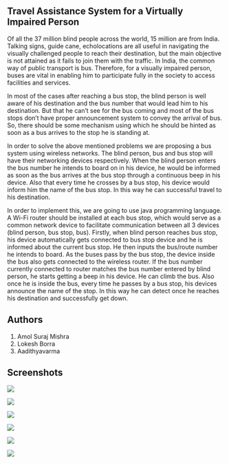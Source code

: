 ## Travel Assistance System for a Virtually Impaired Person

Of all the 37 million blind people across the world, 15 million are from India. Talking signs, guide cane, echolocations are all useful in navigating the visually challenged people to reach their destination, but the main objective is not attained as it fails to join them with the traffic. In India, the common way of public transport is bus. Therefore, for a visually impaired person, buses are vital in enabling him to participate fully in the society to access facilities and services. 

In most of the cases after reaching a bus stop, the blind person is well aware of his destination and the bus number that would lead him to his destination. But that he can’t see for the bus coming and most of the bus stops don’t have proper announcement system to convey the arrival of bus. So, there should be some mechanism using which he should be hinted as soon as a bus arrives to the stop he is standing at. 

In order to solve the above mentioned problems we are proposing a bus system using wireless networks. The blind person, bus and bus stop will have their networking devices respectively. When the blind person enters the bus number he intends to board on in his device, he would be informed as soon as the bus arrives at the bus stop through a continuous beep in his device. Also that every time he crosses by a bus stop, his device would inform him the name of the bus stop. In this way he can successful travel to his destination.

In order to implement this, we are going to use java programming language. A Wi-Fi router should be installed at each bus stop, which would serve as a common network device to facilitate communication between all 3 devices (blind person, bus stop, bus). Firstly, when blind person reaches bus stop, his device automatically gets connected to bus stop device and he is informed about the current bus stop. He then inputs the bus/route number he intends to board. As the buses pass by the bus stop, the device inside the bus also gets connected to the wireless router. If the bus number currently connected to router matches the bus number entered by blind person, he starts getting a beep in his device. He can climb the bus. Also once he is inside the bus, every time he passes by a bus stop, his devices announce the name of the stop. In this way he can detect once he reaches his destination and successfully get down.

## Authors

1. Amol Suraj Mishra
2. Lokesh Borra
3. Aadithyavarma

## Screenshots

![](https://i.imgur.com/pY6Ywmj.jpg)

![](https://i.imgur.com/ZfU3J7j.jpg)

![](https://i.imgur.com/h3tE7nS.jpg)

![](https://i.imgur.com/BAv4xsR.jpg)

![](https://i.imgur.com/U4aHcFP.jpg)

![](https://i.imgur.com/SRCEKT7.jpg)
